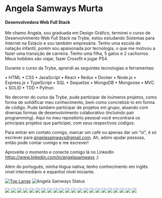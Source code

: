 # Angela Samways Murta

#### Desenvolvedora Web Full Stack

Me chamo Angela, sou graduada em Design Gráfico, terminei o curso de Desenvolvimento Web Full Stack na Trybe, estou estudando Sistemas para Internet na Estácio e sou também empresária. Tenho uma escola de natação infantil, porém sou apaixonada por tecnologia, o que me motivou a fazer uma transição de carreira. Tenho uma filha, 5 gatos e 2 cachorros. Meus hobbies são viajar, fazer Crossfit e jogar PS4.

Durante o curso da Trybe, aprendi as seguintes tecnologias e ferramentas:
  
  •	HTML
	•	CSS
	•	JavaScript
	•	React
	•	Redux
	•	Docker
	•	Node.js
	•	Express.js
	•	TypeScript
	•	SQL
	•	Sequelize
	•	MongoDB
	•	Mongoose
	•	MVC
	•	SOLID
	•	TDD
 	•	Python

No decorrer do curso da Trybe, pude participar de inúmeros projetos, como forma de solidificar meu conhecimento, bem como concretizá-lo em forma de código. Pude também participar de projetos em grupo, atuando com diversas formas de desenvolvimento colaborativo (incluindo pair programming). Aqui no meu repositório pessoal você encontrará os principais projetos que participei, com seus respectivos códigos.

Para entrar em contato comigo, marcar um café ou apenas dar um “oi”, é só escrever para angelasamways@gmail.com. Ah, adoro ajudar pessoas, então pode contar comigo e me escrever!

Aproveite o momento e conecte comigo lá no LinkedIn https://www.linkedin.com/in/angelasamways ;)

Além do português, minha língua nativa, tenho conhecimento em inglês nível intermediário e espanhol nível iniciante.

[![Top Langs](https://github-readme-stats.vercel.app/api/top-langs/?username=angelasamways)](https://github.com/anuraghazra/github-readme-stats)
![Angela Samways Status](https://github-readme-stats.vercel.app/api?username=angelasamways&show_icons=true)

![](https://img.shields.io/badge/JavaScript-323330?style=for-the-badge&logo=javascript&logoColor=F7DF1E)
![](https://img.shields.io/badge/React-20232A?style=for-the-badge&logo=react&logoColor=61DAFB)
![](https://img.shields.io/badge/React_Router-CA4245?style=for-the-badge&logo=react-router&logoColor=white)
![](https://img.shields.io/badge/Redux-593D88?style=for-the-badge&logo=redux&logoColor=white)
![](https://img.shields.io/badge/Node.js-339933?style=for-the-badge&logo=nodedotjs&logoColor=white)
![](https://img.shields.io/badge/Docker-2CA5E0?style=for-the-badge&logo=docker&logoColor=white)
![](https://img.shields.io/badge/TypeScript-007ACC?style=for-the-badge&logo=typescript&logoColor=white)
![](https://img.shields.io/badge/Sequelize-52B0E7?style=for-the-badge&logo=Sequelize&logoColor=white)
![](https://img.shields.io/badge/-jest-%23C21325?style=for-the-badge&logo=jest&logoColor=white)
![](https://img.shields.io/badge/MongoDB-%234ea94b.svg?style=for-the-badge&logo=mongodb&logoColor=white)
![](https://img.shields.io/badge/mysql-%2300f.svg?style=for-the-badge&logo=mysql&logoColor=white)
![](https://img.shields.io/badge/JWT-000000?style=for-the-badge&logo=JSON%20web%20tokens&logoColor=white)
![](https://img.shields.io/badge/Express.js-000000?style=for-the-badge&logo=express&logoColor=white)
![](https://img.shields.io/badge/GIT-E44C30?style=for-the-badge&logo=git&logoColor=white)
![](https://img.shields.io/badge/github-%23121011.svg?style=for-the-badge&logo=github&logoColor=white)
![](https://img.shields.io/badge/HTML5-E34F26?style=for-the-badge&logo=html5&logoColor=white)
![](https://img.shields.io/badge/CSS3-1572B6?style=for-the-badge&logo=css3&logoColor=white)
![](https://img.shields.io/badge/Adobe%20Illustrator-FF9A00?style=for-the-badge&logo=adobe%20illustrator&logoColor=white)
![](https://img.shields.io/badge/Adobe%20Photoshop-31A8FF?style=for-the-badge&logo=Adobe%20Photoshop&logoColor=black)
![](https://img.shields.io/badge/Figma-F24E1E?style=for-the-badge&logo=figma&logoColor=white)
![](https://img.shields.io/badge/Visual%20Studio%20Code-0078d7.svg?style=for-the-badge&logo=visual-studio-code&logoColor=white)
![](https://img.shields.io/badge/Slack-4A154B?style=for-the-badge&logo=slack&logoColor=white)

![]()
